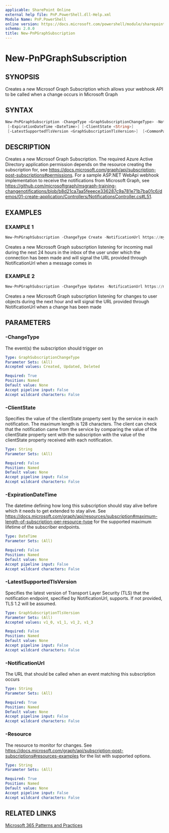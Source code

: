 ```yaml
---
applicable: SharePoint Online
external help file: PnP.PowerShell.dll-Help.xml
Module Name: PnP.PowerShell
online version: https://docs.microsoft.com/powershell/module/sharepoint-pnp/new-pnpgraphsubscription
schema: 2.0.0
title: New-PnPGraphSubscription
---
```


# New-PnPGraphSubscription

## SYNOPSIS
Creates a new Microsof Graph Subscription which allows your webhook API to be called when a change occurs in Microsoft Graph

## SYNTAX

```powershell
New-PnPGraphSubscription -ChangeType <GraphSubscriptionChangeType> -NotificationUrl <String> -Resource <String>
 [-ExpirationDateTime <DateTime>] [-ClientState <String>]
 [-LatestSupportedTlsVersion <GraphSubscriptionTlsVersion>]  [<CommonParameters>]
```

## DESCRIPTION
Creates a new Microsof Graph Subscription. The required Azure Active Directory application permission depends on the resource creating the subscription for, see https://docs.microsoft.com/graph/api/subscription-post-subscriptions#permissions. For a sample ASP.NET WebApi webhook implementation to receive the notifications from Microsoft Graph, see https://github.com/microsoftgraph/msgraph-training-changenotifications/blob/b8d21ca7aa5feeece336287c9a781e71b7ba01c6/demos/01-create-application/Controllers/NotificationsController.cs#L51.

## EXAMPLES

### EXAMPLE 1
```powershell
New-PnPGraphSubscription -ChangeType Create -NotificationUrl https://mywebapiservice/notifications -Resource "me/mailFolders('Inbox')/messages" -ExpirationDateTime (Get-Date).AddDays(1) -ClientState [Guid]::NewGuid().ToString()
```

Creates a new Microsoft Graph subscription listening for incoming mail during the next 24 hours in the inbox of the user under which the connection has been made and will signal the URL provided through NotificationUrl when a message comes in

### EXAMPLE 2
```powershell
New-PnPGraphSubscription -ChangeType Updates -NotificationUrl https://mywebapiservice/notifications -Resource "Users" -ExpirationDateTime (Get-Date).AddHours(1) -ClientState [Guid]::NewGuid().ToString()
```

Creates a new Microsoft Graph subscription listening for changes to user objects during the next hour and will signal the URL provided through NotificationUrl when a change has been made

## PARAMETERS

### -ChangeType
The event(s) the subscription should trigger on

```yaml
Type: GraphSubscriptionChangeType
Parameter Sets: (All)
Accepted values: Created, Updated, Deleted

Required: True
Position: Named
Default value: None
Accept pipeline input: False
Accept wildcard characters: False
```

### -ClientState
Specifies the value of the clientState property sent by the service in each notification. The maximum length is 128 characters. The client can check that the notification came from the service by comparing the value of the clientState property sent with the subscription with the value of the clientState property received with each notification.

```yaml
Type: String
Parameter Sets: (All)

Required: False
Position: Named
Default value: None
Accept pipeline input: False
Accept wildcard characters: False
```

### -ExpirationDateTime
The datetime defining how long this subscription should stay alive before which it needs to get extended to stay alive. See https://docs.microsoft.com/graph/api/resources/subscription#maximum-length-of-subscription-per-resource-type for the supported maximum lifetime of the subscriber endpoints.

```yaml
Type: DateTime
Parameter Sets: (All)

Required: False
Position: Named
Default value: None
Accept pipeline input: False
Accept wildcard characters: False
```

### -LatestSupportedTlsVersion
Specifies the latest version of Transport Layer Security (TLS) that the notification endpoint, specified by NotificationUrl, supports. If not provided, TLS 1.2 will be assumed.

```yaml
Type: GraphSubscriptionTlsVersion
Parameter Sets: (All)
Accepted values: v1_0, v1_1, v1_2, v1_3

Required: False
Position: Named
Default value: None
Accept pipeline input: False
Accept wildcard characters: False
```

### -NotificationUrl
The URL that should be called when an event matching this subscription occurs

```yaml
Type: String
Parameter Sets: (All)

Required: True
Position: Named
Default value: None
Accept pipeline input: False
Accept wildcard characters: False
```

### -Resource
The resource to monitor for changes. See https://docs.microsoft.com/graph/api/subscription-post-subscriptions#resources-examples for the list with supported options.

```yaml
Type: String
Parameter Sets: (All)

Required: True
Position: Named
Default value: None
Accept pipeline input: False
Accept wildcard characters: False
```

## RELATED LINKS

[Microsoft 365 Patterns and Practices](https://aka.ms/m365pnp)